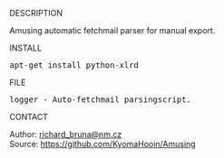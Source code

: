 
DESCRIPTION

Amusing automatic fetchmail parser for manual export. 

INSTALL
<pre>
apt-get install python-xlrd
</pre>
FILE
<pre>
logger - Auto-fetchmail parsingscript.
</pre>

CONTACT

Author: richard_bruna@nm.cz<br>
Source: https://github.com/KyomaHooin/Amusing

